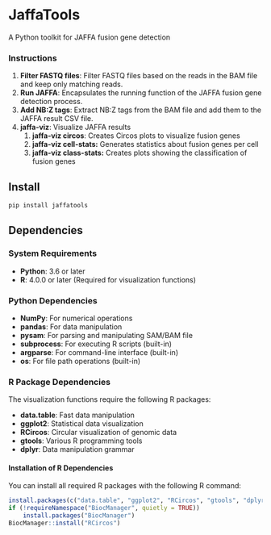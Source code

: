 
# JaffaTools

A Python toolkit for JAFFA fusion gene detection

### Instructions

1. **Filter FASTQ files**: Filter FASTQ files based on the reads in the BAM file and keep only matching reads.
2. **Run JAFFA**: Encapsulates the running function of the JAFFA fusion gene detection process.
3. **Add NB:Z tags**: Extract NB:Z tags from the BAM file and add them to the JAFFA result CSV file.
4. **jaffa-viz**: Visualize JAFFA results
	1. **jaffa-viz circos**: Creates Circos plots to visualize fusion genes
	2. **jaffa-viz cell-stats:** Generates statistics about fusion genes per cell
	3. **jaffa-viz class-stats:** Creates plots showing the classification of fusion genes


## Install

```bash
pip install jaffatools
```

## Dependencies
### System Requirements
* **Python**: 3.6 or later
* **R**: 4.0.0 or later (Required for visualization functions)
### Python Dependencies

* **NumPy**: For numerical operations
* **pandas**: For data manipulation
* **pysam**: For parsing and manipulating SAM/BAM file
* **subprocess**: For executing R scripts (built-in)
* **argparse**: For command-line interface (built-in)
* **os**: For file path operations (built-in)
### R Package Dependencies
The visualization functions require the following R packages:
* **data.table**: Fast data manipulation
* **ggplot2**: Statistical data visualization
* **RCircos**: Circular visualization of genomic data
* **gtools**: Various R programming tools
* **dplyr**: Data manipulation grammar
#### Installation of R Dependencies
You can install all required R packages with the following R command:

```R
install.packages(c("data.table", "ggplot2", "RCircos", "gtools", "dplyr"))  
if (!requireNamespace("BiocManager", quietly = TRUE))  
    install.packages("BiocManager")  
BiocManager::install("RCircos")  
```

